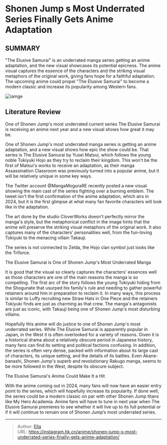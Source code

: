 # Shonen Jump s Most Underrated Series Finally Gets Anime Adaptation


## SUMMARY 



  &#34;The Elusive Samurai&#34; is an underrated manga series getting an anime adaptation, and the new visual showcases its potential epicness.   The anime visual captures the essence of the characters and the striking visual metaphors of the original work, giving fans hope for a faithful adaptation.   The upcoming anime could propel &#34;The Elusive Samurai&#34; to become a modern classic and increase its popularity among Western fans.  

![iamge](https://static1.srcdn.com/wordpress/wp-content/uploads/2023/12/the-main-cast-of-the-elusive-samurai-reach-for-a-sign.jpg)

## Literature Review

One of Shonen Jump&#39;s most underrated current series The Elusive Samurai is receiving an anime next year and a new visual shows how great it may be.




One of Shonen Jump&#39;s most underrated manga series is getting an anime adaptation, and a new visual shows how epic the show could be. That series is The Elusive Samurai by Yusei Matsui, which follows the young noble Tokiyuki Hojo as they try to reclaim their kingdom. This won&#39;t be the first of Matsui&#39;s works to receive an adaptation, as their manga Assassination Classroom was previously turned into a popular anime, but it will be relatively unique in some key ways.




The Twitter account @MangaMoguraRE recently posted a new visual showing the main cast of the series fighting over a burning emblem. The tweet isn&#39;t the first confirmation of the anime adaptation, which airs in 2024, but it is the first glimpse at what many fan favorite characters will look like in the adaptation.


 

The art done by the studio CloverWorks doesn&#39;t perfectly mirror the manga&#39;s style, but the metaphorical conflict in the image hints that the anime will preserve the striking visual metaphors of the original work. It also captures many of the characters’ personalities well, from the fun-loving Tokiyuki to the menacing villain Takauji.



The series is not connected to Zelda, the Hojo clan symbol just looks like the Triforce.








 The Elusive Samurai is One of Shonen Jump&#39;s Most Underrated Manga 
          

It is good that the visual so clearly captures the characters’ essences well as those characters are one of the main reasons the manga is so compelling. The first arc of the story follows the young Tokiyuki hiding from the Shogunate that usurped his family&#39;s rule and needing to gather powerful retainers around him in preparation to reclaim it. In many ways, this process is similar to Luffy recruiting new Straw Hats in One Piece and the retainers Tokiyuki finds are just as charming as that crew. The manga&#39;s antagonists are just as iconic, with Takauji being one of Shonen Jump&#39;s most disturbing villains.

Hopefully this anime will do justice to one of Shonen Jump&#39;s most underrated series. While The Elusive Samurai is apparently popular in Japan, in the West it is often overlooked for a variety of reasons. Given it is a historical drama about a relatively obscure period in Japanese history, many fans can find its setting and political factions confusing. In addition, the series is often very dense, packed with information about its large cast of characters, its unique setting, and the details of its battles. Even Akane-banashi, Shonen Jump&#39;s superb and revolutionary Rakugo manga, seems to be more followed in the West, despite its obscure subject.






 The Elusive Samurai&#39;s Anime Could Make It a Hit 
          

With the anime coming out in 2024, many fans will now have an easier entry point to the series, which will hopefully increase its popularity. If done well, the series could be a modern classic on par with other Shonen Jump titans like My Hero Academia. Anime fans will have to tune in next year when The Elusive Samurai premieres to see whether it will live up to its full potential or if it will continue to remain one of Shonen Jump’s most underrated series.



---

> Author: [Ella](https://instagram.hk.cn/)  
> URL: https://instagram.hk.cn/anime/shonen-jump-s-most-underrated-series-finally-gets-anime-adaptation/  

